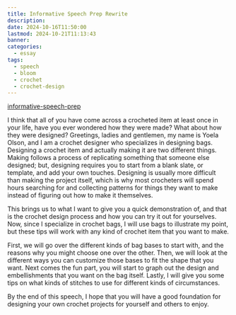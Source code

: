 ```yaml
---
title: Informative Speech Prep Rewrite
description: 
date: 2024-10-16T11:50:00
lastmod: 2024-10-21T11:13:43
banner: 
categories:
  - essay
tags:
  - speech
  - bloom
  - crochet
  - crochet-design
---
```

[informative-speech-prep](./informative-speech-prep.md)  
  
I think that all of you have come across a crocheted item at least once in your life, have you ever wondered how they were made? What about how they were designed? Greetings, ladies and gentlemen, my name is Yoela Olson, and I am a crochet designer who specializes in designing bags. Designing a crochet item and actually making it are two different things. Making follows a process of replicating something that someone else designed; but, designing requires you to start from a blank slate, or template, and add your own touches. Designing is usually more difficult than making the project itself, which is why most crocheters will spend hours searching for and collecting patterns for things they want to make instead of figuring out how to make it themselves.  
  
This brings us to what I want to give you a quick demonstration of, and that is the crochet design process and how you can try it out for yourselves. Now, since I specialize in crochet bags, I will use bags to illustrate my point, but these tips will work with any kind of crochet item that you want to make.  
  
First, we will go over the different kinds of bag bases to start with, and the reasons why you might choose one over the other. Then, we will look at the different ways you can customize those bases to fit the shape that you want. Next comes the fun part, you will start to graph out the design and embellishments that you want on the bag itself. Lastly, I will give you some tips on what kinds of stitches to use for different kinds of circumstances.  
  
By the end of this speech, I hope that you will have a good foundation for designing your own crochet projects for yourself and others to enjoy.  
